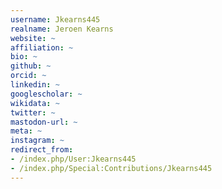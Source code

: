 ```yaml
---
username: Jkearns445
realname: Jeroen Kearns
website: ~
affiliation: ~
bio: ~
github: ~
orcid: ~
linkedin: ~
googlescholar: ~
wikidata: ~
twitter: ~
mastodon-url: ~
meta: ~
instagram: ~
redirect_from:
- /index.php/User:Jkearns445
- /index.php/Special:Contributions/Jkearns445
---
```

